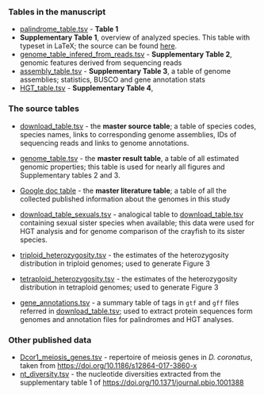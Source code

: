 ### Tables in the manuscript

- [palindrome_table.tsv](palindrome_table.tsv) - **Table 1**
- **Supplementary Table 1**, overview of analyzed species. This table with typeset in LaTeX; the source can be found [here](LaTeX/SM_table_1_reproduction_modes.tex).
- [genome_table_infered_from_reads.tsv](genome_table_infered_from_reads.tsv) - **Supplementary Table 2**, genomic features derived from sequencing reads
- [assembly_table.tsv](assembly_table.tsv) - **Supplementary Table 3**, a table of genome assemblies; statistics, BUSCO and gene annotation stats
- [HGT_table.tsv](assembly_table.tsv) - **Supplementary Table 4**,

### The source tables

- [download_table.tsv](download_table.tsv) - the **master source table**; a table of species codes, species names, links to corresponding genome assemblies, IDs of sequencing reads and links to genome annotations.
- [genome_table.tsv](genome_table.tsv) - the **master result table**, a table of all estimated genomic properties; this table is used for nearly all figures and Supplementary tables 2 and 3.
- [Google doc table](https://docs.google.com/spreadsheets/d/1T4BHQxzMGMlWiNJ7G9OLPXzdNBCqMw0mSO7C_ggGEbc/edit?usp=sharing) - the **master literature table**; a table of all the collected published information about the genomes in this study

- [download_table_sexuals.tsv](download_table_sexuals.tsv) - analogical table to [download_table.tsv](download_table.tsv) containing sexual sister species when available; this data were used for HGT analysis and for genome comparison of the crayfish to its sister species.
- [triploid_heterozygosity.tsv](triploid_heterozygosity.tsv) - the estimates of the heterozygosity distribution in triploid genomes; used to generate Figure 3
- [tetraploid_heterozygosity.tsv](tetraploid_heterozygosity.tsv) - the estimates of the heterozygosity distribution in tetraploid genomes; used to generate Figure 3
- [gene_annotations.tsv](gene_annotations.tsv) - a summary table of tags in `gtf` and `gff` files referred in [download_table.tsv](download_table.tsv); used to extract protein sequences form genomes and annotation files for palindromes and HGT analyses.

### Other published data

- [Dcor1_meiosis_genes.tsv](Dcor1_meiosis_genes.tsv) - repertoire of meiosis genes in _D. coronatus_, taken from https://doi.org/10.1186/s12864-017-3860-x
- [nt_diversity.tsv](nt_diversity.tsv) - the nucleotide diversities extracted from the supplementary table 1 of  https://doi.org/10.1371/journal.pbio.1001388
